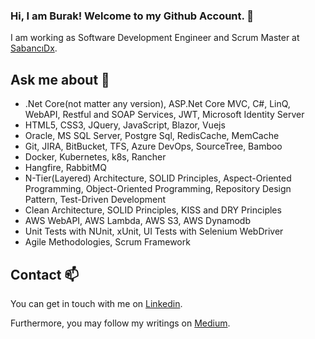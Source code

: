 ### Hi, I am Burak! Welcome to my Github Account. 👋

I am working as Software Development Engineer and Scrum Master at [SabancıDx](https://www.sabancidx.com/).


## Ask me about 💬
 
  - .Net Core(not matter any version), ASP.Net Core MVC, C#, LinQ, WebAPI, Restful and SOAP Services, JWT, Microsoft Identity Server
  - HTML5, CSS3, JQuery, JavaScript, Blazor, Vuejs
  - Oracle, MS SQL Server, Postgre Sql, RedisCache, MemCache
  - Git, JIRA, BitBucket, TFS, Azure DevOps, SourceTree, Bamboo
  - Docker, Kubernetes, k8s, Rancher
  - Hangfire, RabbitMQ
  - N-Tier(Layered) Architecture, SOLID Principles, Aspect-Oriented Programming, Object-Oriented Programming, Repository Design Pattern, Test-Driven Development
  - Clean Architecture, SOLID Principles, KISS and DRY Principles
  - AWS WebAPI, AWS Lambda, AWS S3, AWS Dynamodb
  - Unit Tests with NUnit, xUnit, UI Tests with Selenium WebDriver
  - Agile Methodologies, Scrum Framework

## Contact 📫

You can get in touch with me on [Linkedin](https://www.linkedin.com/in/umutburakcakmak/).

Furthermore, you may follow my writings on [Medium](https://medium.com/@uburakcakmak).


